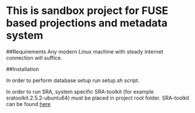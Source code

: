 # This is sandbox project for FUSE based projections and metadata system

##Requirements
Any modern Linux machine with steady internet connection will suffice.

##Installation

In order to perform database setup run setup.sh script.

In order to run SRA, system specific SRA-toolkit (for example sratoolkit.2.5.2-ubuntu64) must be placed in project root folder. SRA-toolkit can be found [here](http://www.ncbi.nlm.nih.gov/Traces/sra/sra.cgi?view=software)
